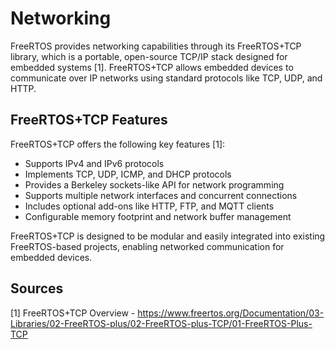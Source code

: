 # Networking

FreeRTOS provides networking capabilities through its FreeRTOS+TCP library, which is a portable, open-source TCP/IP stack designed for embedded systems [1]. FreeRTOS+TCP allows embedded devices to communicate over IP networks using standard protocols like TCP, UDP, and HTTP.

## FreeRTOS+TCP Features
FreeRTOS+TCP offers the following key features [1]:
- Supports IPv4 and IPv6 protocols
- Implements TCP, UDP, ICMP, and DHCP protocols
- Provides a Berkeley sockets-like API for network programming
- Supports multiple network interfaces and concurrent connections
- Includes optional add-ons like HTTP, FTP, and MQTT clients
- Configurable memory footprint and network buffer management

FreeRTOS+TCP is designed to be modular and easily integrated into existing FreeRTOS-based projects, enabling networked communication for embedded devices.



## Sources
[1] FreeRTOS+TCP Overview - https://www.freertos.org/Documentation/03-Libraries/02-FreeRTOS-plus/02-FreeRTOS-plus-TCP/01-FreeRTOS-Plus-TCP

